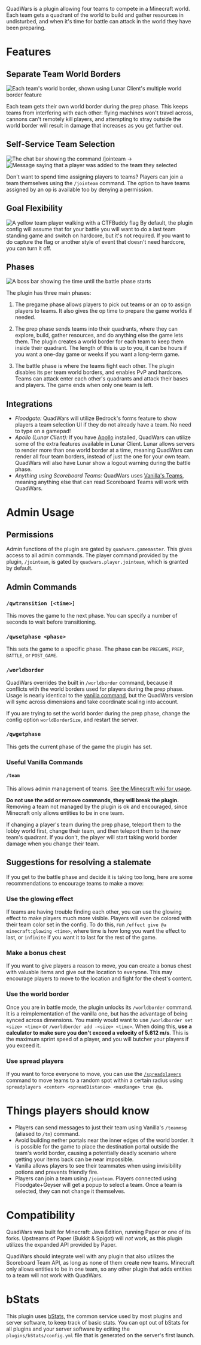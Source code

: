 QuadWars is a plugin allowing four teams to compete in a Minecraft world. Each team gets a
quadrant of the world to build and gather resources in undisturbed, and when it's time for
battle can attack in the world they have been preparing.

# Features

## Separate Team World Borders

![Each team's world border, shown using Lunar Client's multiple world border feature](images/FourWorldBordersNether.png)

Each team gets their own world border during the prep phase. This keeps teams from interfering with
each other: flying machines won't travel across, cannons can't remotely kill players, and
attempting to stray outside the world border will result in damage that increases as you get
further out.

## Self-Service Team Selection

![The chat bar showing the command `/jointeam`](images/JoinTeamCommand.png) → ![Message saying that a player was added to the team they selected](images/JoinedTeamMessage.png)

Don't want to spend time assigning players to teams? Players can join a team themselves using the
`/jointeam` command. The option to have teams assigned by an op is available too by denying a
permission.

## Goal Flexibility

![A yellow team player walking with a CTFBuddy flag](images/PlayerWalkingWithFlag.png)
By default, the plugin config will assume that for your battle you will want to do a last team
standing game and switch on hardcore, but it's not required. If you want to do capture the flag
or another style of event that doesn't need hardcore, you can turn it off.

## Phases

![A boss bar showing the time until the battle phase starts](images/BattlePhaseStartTimer.png)

The plugin has three main phases:

1. The pregame phase allows players to pick out teams or an op to assign players to teams. It also
   gives the op time to prepare the game worlds if needed.

2. The prep phase sends teams into their quadrants, where they can explore, build, gather resources,
   and do anything else the game lets them. The plugin creates a world border for each team to keep
   them inside their quadrant. The length of this is up to you, it can be hours if you want a
   one-day game or weeks if you want a long-term game.

3. The battle phase is where the teams fight each other. The plugin disables its per team world
   borders, and enables PvP and hardcore. Teams can attack enter each other's quadrants and attack
   their bases and players. The game ends when only one team is left.

## Integrations

* *Floodgate:* QuadWars will utilize Bedrock's forms feature to show players a team selection UI
  if they do not already have a team. No need to type on a gamepad!
* *Apollo (Lunar Client):* If you have [Apollo](https://modrinth.com/plugin/lunar-client-apollo)
  installed, QuadWars can utilize some of the extra features available in Lunar Client. Lunar
  allows servers to render more than one world border at a time, meaning QuadWars can render all
  four team borders, instead of just the one for your own team. QuadWars will also have Lunar
  show a logout warning during the battle phase.
* *Anything using Scoreboard Teams:* QuadWars
  uses [Vanilla's Teams](https://minecraft.wiki/w/Scoreboard#Teams), meaning anything else that
  can read Scoreboard Teams will work with QuadWars.

# Admin Usage

## Permissions

Admin functions of the plugin are gated by `quadwars.gamemaster`. This gives access to all admin
commands. The player command provided by the plugin, `/jointeam`, is gated by
`quadwars.player.jointeam`, which is granted by default.

## Admin Commands

### `/qwtransition [<time>]`

This moves the game to the next phase. You can specify a number of seconds to wait before
transitioning.

### `/qwsetphase <phase>`

This sets the game to a specific phase. The phase can be `PREGAME`, `PREP`, `BATTLE`,
or `POST_GAME`.

### `/worldborder`

QuadWars overrides the built in `/worldborder` command, because it conflicts with the world
borders used for players during the prep phase. Usage is nearly identical to the [vanilla
command](https://minecraft.wiki/w/Commands/worldborder),
but the QuadWars version will sync across dimensions and take coordinate scaling into account.

If you are trying to set the world border during the prep phase, change the config option
`worldBorderSize`, and restart the server.

### `/qwgetphase`

This gets the current phase of the game the plugin has set.

### Useful Vanilla Commands

#### `/team`

This allows admin management of
teams. [See the Minecraft wiki for usage](https://minecraft.wiki/w/Commands/team).

**Do not use
the add or remove commands, they will break the plugin.** Removing a team not managed by the
plugin is ok and encouraged, since Minecraft only allows entities to be in one team.

If changing a player's team during the prep phase, teleport them to the lobby world first,
change their team, and then teleport them to the new team's quadrant. If you don't, the player
will start taking world border damage when you change their team.

## Suggestions for resolving a stalemate

If you get to the battle phase and decide it is taking too long, here are some recommendations
to encourage teams to make a move:

### Use the glowing effect

If teams are having trouble finding each other, you can use the glowing effect to make players
much more visible. Players will even be colored with their team color set in the config. To do
this, run `/effect give @a minecraft:glowing <time>`, where time is how long you want the effect
to last, or `infinite` if you want it to last for the rest of the game.

### Make a bonus chest

If you want to give players a reason to move, you can create a bonus chest with valuable items
and give out the location to everyone. This may encourage players to move to the location and
fight for the chest's content.

### Use the world border

Once you are in battle mode, the plugin unlocks its `/worldborder` command. It is a
reimplementation of the vanilla one, but has the advantage of being synced across dimensions.
You mainly would want to use `/worldborder set <size> <time>` or `/worldborder add -<size>
<time>`. When doing this, **use a
calculator to make sure you don't exceed a velocity of 5.612 m/s**. This is the maximum sprint
speed of a player, and you will butcher your players if you exceed it.

### Use spread players

If you want to force everyone to move, you can use
the [`/spreadplayers`](https://minecraft.wiki/w/Commands/spreadplayers) command to move teams
to a random spot within a certain radius using
`spreadplayers <center> <spreadDistance> <maxRange> true @a`.

# Things players should know

* Players can send messages to just their team using Vanilla's `/teammsg` (aliased to `/tm`)
  command.
* Avoid building nether portals near the inner edges of the world border. It is possible for the
  game to place the destination portal outside the team's world border, causing a potentially
  deadly scenario where getting your items back can be near impossible.
* Vanilla allows players to see their teammates when using invisibility potions and prevents
  friendly fire.
* Players can join a team using `/jointeam`. Players connected using Floodgate+Geyser will get a
  popup to select a team. Once a team is selected, they can not change it themselves.

# Compatibility

QuadWars was built for Minecraft: Java Edition, running Paper or one of its
forks. Upstreams of Paper (Bukkit & Spigot) will *not* work, as this
plugin utilizes the expanded API provided by Paper.

QuadWars should integrate well with any plugin that also utilizes the Scoreboard Team API, as
long as none of them create new teams. Minecraft only allows entities to be in one team,
so any other plugin that adds entities to a team will not work with QuadWars.

# bStats

This plugin uses [bStats](https://bstats.org/), the common service used by most plugins and server
software, to keep track of basic stats. You can opt out of bStats for all plugins and your server
software by editing the `plugins/bStats/config.yml` file that is generated on the server's first
launch.